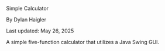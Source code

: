 Simple Calculator

By Dylan Haigler

Last updated: May 26, 2025

A simple five-function calculator that utilizes a Java Swing GUI.